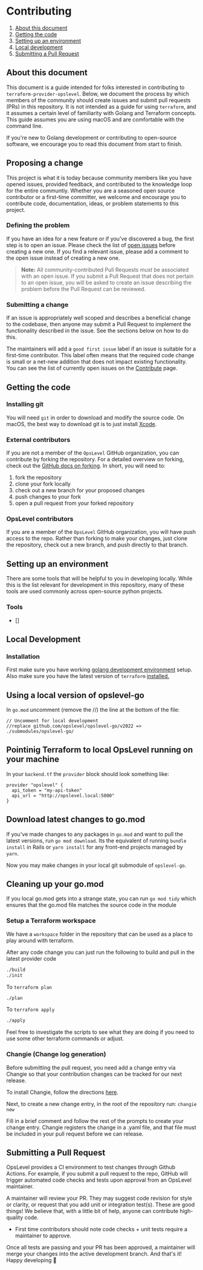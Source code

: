 # Contributing

1. [About this document](#about-this-document)
3. [Getting the code](#getting-the-code)
4. [Setting up an environment](#setting-up-an-environment)
5. [Local development](#local-development)
7. [Submitting a Pull Request](#submitting-a-pull-request)

## About this document

This document is a guide intended for folks interested in contributing to `terraform-provider-opslevel`. Below, we document the process by which members of the community should create issues and submit pull requests (PRs) in this repository. It is not intended as a guide for using `terraform`, and it assumes a certain level of familiarity with Golang and Terraform concepts. This guide assumes you are using macOS and are comfortable with the command line.

If you're new to Golang development or contributing to open-source software, we encourage you to read this document from start to finish.

## Proposing a change

This project is what it is today because community members like you have opened issues, provided feedback, and contributed to the knowledge loop for the entire communtiy. Whether you are a seasoned open source contributor or a first-time committer, we welcome and encourage you to contribute code, documentation, ideas, or problem statements to this project.

### Defining the problem

If you have an idea for a new feature or if you've discovered a bug, the first step is to open an issue. Please check the list of [open issues](https://github.com/OpsLevel/terraform-provider-opslevel/issues) before creating a new one. If you find a relevant issue, please add a comment to the open issue instead of creating a new one.

> **Note:** All community-contributed Pull Requests _must_ be associated with an open issue. If you submit a Pull Request that does not pertain to an open issue, you will be asked to create an issue describing the problem before the Pull Request can be reviewed.

### Submitting a change

If an issue is appropriately well scoped and describes a beneficial change to the codebase, then anyone may submit a Pull Request to implement the functionality described in the issue. See the sections below on how to do this.

The maintainers will add a `good first issue` label if an issue is suitable for a first-time contributor. This label often means that the required code change is small or a net-new addition that does not impact existing functionality. You can see the list of currently open issues on the [Contribute](https://github.com/OpsLevel/terraform-provider-opslevel/contribute) page.

## Getting the code

### Installing git

You will need `git` in order to download and modify the source code. On macOS, the best way to download git is to just install [Xcode](https://developer.apple.com/support/xcode/).

### External contributors

If you are not a member of the `OpsLevel` GitHub organization, you can contribute by forking the repository. For a detailed overview on forking, check out the [GitHub docs on forking](https://help.github.com/en/articles/fork-a-repo). In short, you will need to:

1. fork the repository
2. clone your fork locally
3. check out a new branch for your proposed changes
4. push changes to your fork
5. open a pull request from your forked repository

### OpsLevel contributors

If you are a member of the `OpsLevel` GitHub organization, you will have push access to the repo. Rather than forking to make your changes, just clone the repository, check out a new branch, and push directly to that branch.

## Setting up an environment

There are some tools that will be helpful to you in developing locally. While this is the list relevant for development in this repository, many of these tools are used commonly across open-source python projects.

### Tools

- []

## Local Development

### Installation

First make sure you have working [golang development environment](https://learn.gopherguides.com/courses/preparing-your-environment-for-go-development) setup. Also make sure you have the latest version of `terraform` [installed.](https://learn.hashicorp.com/tutorials/terraform/install-cli)

## Using a local version of opslevel-go

In `go.mod` uncomment (remove the //) the line at the bottom of the file:

```
// Uncomment for local development
//replace github.com/opslevel/opslevel-go/v2022 => ./submodules/opslevel-go/
```

## Pointinig Terraform to local OpsLevel running on your machine

In your `backend.tf` the `provider` block should look something like:

```
provider "opslevel" {
  api_token = "my-api-token"
  api_url = "http://opslevel.local:5000"
}
```

## Download latest changes to go.mod

If you've made changes to any packages in `go.mod` and want to pull the latest versions, run `go mod download`. Its the equivalent of running `bundle install` in Rails or `yarn install` for any front-end projects managed by `yarn`.

Now you may make changes in your local git submodule of `opslevel-go`.

## Cleaning up your go.mod

If you local go.mod gets into a strange state, you can run `go mod tidy` which ensures that the go.mod file matches the source code in the module

### Setup a Terraform workspace

We have a `workspace` folder in the repository that can be used as a place to play around with terraform.

After any code change you can just run the following to build and pull in the latest provider code

```sh
./build
./init
```

To `terraform plan`

```sh
./plan
```

To `terraform apply`

```sh
./apply
```

Feel free to investigate the scripts to see what they are doing if you need to use some other terraform commands or adjust.

### Changie (Change log generation)

Before submitting the pull request, you need add a change entry via Changie so that your contribution changes can be tracked for our next release.

To install Changie, follow the directions [here](https://changie.dev/guide/installation/).

Next, to create a new change entry, in the root of the repository run: `changie new`

Fill in a brief comment and follow the rest of the prompts to create your change entry.  Changie registers the change in a .yaml file, and that file must be included in your pull request before we can release.

## Submitting a Pull Request

OpsLevel provides a CI environment to test changes through Github Actions. For example, if you submit a pull request to the repo, GitHub will trigger automated code checks and tests upon approval from an OpsLevel maintainer.

A maintainer will review your PR. They may suggest code revision for style or clarity, or request that you add unit or integration test(s). These are good things! We believe that, with a little bit of help, anyone can contribute high-quality code.
- First time contributors should note code checks + unit tests require a maintainer to approve.

Once all tests are passing and your PR has been approved, a maintainer will merge your changes into the active development branch. And that's it! Happy developing :tada:

